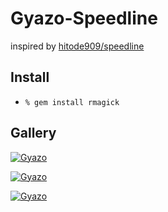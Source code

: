# Gyazo-Speedline

inspired by [hitode909/speedline](https://github.com/hitode909/speedline)

## Install

- `% gem install rmagick`

## Gallery

[![Gyazo](https://i.gyazo.com/a0d013111bf5d846f0dc6ff62343612e.gif)](https://gyazo.com/a0d013111bf5d846f0dc6ff62343612e)

[![Gyazo](https://i.gyazo.com/c3a6c2e6eafc1bdeaa3853e2b2b83322.gif)](https://gyazo.com/c3a6c2e6eafc1bdeaa3853e2b2b83322)

[![Gyazo](https://i.gyazo.com/2ccd3dea0e9334e670bdde4fe638e26c.gif)](https://gyazo.com/2ccd3dea0e9334e670bdde4fe638e26c)
